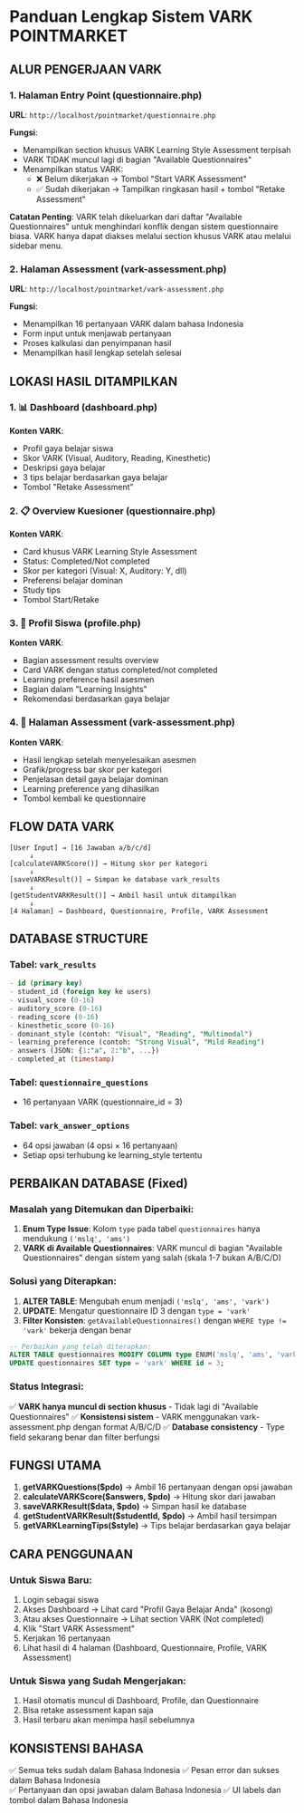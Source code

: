 # Panduan Lengkap Sistem VARK POINTMARKET

## ALUR PENGERJAAN VARK

### 1. Halaman Entry Point (questionnaire.php)
**URL**: `http://localhost/pointmarket/questionnaire.php`

**Fungsi**:
- Menampilkan section khusus VARK Learning Style Assessment terpisah
- VARK TIDAK muncul lagi di bagian "Available Questionnaires" 
- Menampilkan status VARK: 
  - ❌ Belum dikerjakan → Tombol "Start VARK Assessment"
  - ✅ Sudah dikerjakan → Tampilkan ringkasan hasil + tombol "Retake Assessment"

**Catatan Penting**: 
VARK telah dikeluarkan dari daftar "Available Questionnaires" untuk menghindari konflik dengan sistem questionnaire biasa. VARK hanya dapat diakses melalui section khusus VARK atau melalui sidebar menu.

### 2. Halaman Assessment (vark-assessment.php) 
**URL**: `http://localhost/pointmarket/vark-assessment.php`

**Fungsi**:
- Menampilkan 16 pertanyaan VARK dalam bahasa Indonesia
- Form input untuk menjawab pertanyaan
- Proses kalkulasi dan penyimpanan hasil
- Menampilkan hasil lengkap setelah selesai

## LOKASI HASIL DITAMPILKAN

### 1. 📊 Dashboard (dashboard.php)
**Konten VARK**:
- Profil gaya belajar siswa
- Skor VARK (Visual, Auditory, Reading, Kinesthetic)
- Deskripsi gaya belajar
- 3 tips belajar berdasarkan gaya belajar
- Tombol "Retake Assessment"

### 2. 📋 Overview Kuesioner (questionnaire.php)
**Konten VARK**:
- Card khusus VARK Learning Style Assessment
- Status: Completed/Not completed
- Skor per kategori (Visual: X, Auditory: Y, dll)
- Preferensi belajar dominan
- Study tips
- Tombol Start/Retake

### 3. 👤 Profil Siswa (profile.php)
**Konten VARK**:
- Bagian assessment results overview
- Card VARK dengan status completed/not completed
- Learning preference hasil asesmen
- Bagian dalam "Learning Insights" 
- Rekomendasi berdasarkan gaya belajar

### 4. 🧠 Halaman Assessment (vark-assessment.php)
**Konten VARK**:
- Hasil lengkap setelah menyelesaikan asesmen
- Grafik/progress bar skor per kategori
- Penjelasan detail gaya belajar dominan
- Learning preference yang dihasilkan
- Tombol kembali ke questionnaire

## FLOW DATA VARK

```
[User Input] → [16 Jawaban a/b/c/d]
     ↓
[calculateVARKScore()] → Hitung skor per kategori
     ↓
[saveVARKResult()] → Simpan ke database vark_results
     ↓
[getStudentVARKResult()] → Ambil hasil untuk ditampilkan
     ↓
[4 Halaman] → Dashboard, Questionnaire, Profile, VARK Assessment
```

## DATABASE STRUCTURE

### Tabel: `vark_results`
```sql
- id (primary key)
- student_id (foreign key ke users)
- visual_score (0-16)
- auditory_score (0-16) 
- reading_score (0-16)
- kinesthetic_score (0-16)
- dominant_style (contoh: "Visual", "Reading", "Multimodal")
- learning_preference (contoh: "Strong Visual", "Mild Reading")
- answers (JSON: {1:"a", 2:"b", ...})
- completed_at (timestamp)
```

### Tabel: `questionnaire_questions` 
- 16 pertanyaan VARK (questionnaire_id = 3)

### Tabel: `vark_answer_options`
- 64 opsi jawaban (4 opsi × 16 pertanyaan)
- Setiap opsi terhubung ke learning_style tertentu

## PERBAIKAN DATABASE (Fixed)

### Masalah yang Ditemukan dan Diperbaiki:
1. **Enum Type Issue**: Kolom `type` pada tabel `questionnaires` hanya mendukung `('mslq', 'ams')` 
2. **VARK di Available Questionnaires**: VARK muncul di bagian "Available Questionnaires" dengan sistem yang salah (skala 1-7 bukan A/B/C/D)

### Solusi yang Diterapkan:
1. **ALTER TABLE**: Mengubah enum menjadi `('mslq', 'ams', 'vark')`  
2. **UPDATE**: Mengatur questionnaire ID 3 dengan `type = 'vark'`
3. **Filter Konsisten**: `getAvailableQuestionnaires()` dengan `WHERE type != 'vark'` bekerja dengan benar

```sql
-- Perbaikan yang telah diterapkan:
ALTER TABLE questionnaires MODIFY COLUMN type ENUM('mslq', 'ams', 'vark') NOT NULL;
UPDATE questionnaires SET type = 'vark' WHERE id = 3;
```

### Status Integrasi:
✅ **VARK hanya muncul di section khusus** - Tidak lagi di "Available Questionnaires"
✅ **Konsistensi sistem** - VARK menggunakan vark-assessment.php dengan format A/B/C/D
✅ **Database consistency** - Type field sekarang benar dan filter berfungsi

## FUNGSI UTAMA

1. **getVARKQuestions($pdo)** → Ambil 16 pertanyaan dengan opsi jawaban
2. **calculateVARKScore($answers, $pdo)** → Hitung skor dari jawaban
3. **saveVARKResult($data, $pdo)** → Simpan hasil ke database  
4. **getStudentVARKResult($studentId, $pdo)** → Ambil hasil tersimpan
5. **getVARKLearningTips($style)** → Tips belajar berdasarkan gaya belajar

## CARA PENGGUNAAN

### Untuk Siswa Baru:
1. Login sebagai siswa
2. Akses Dashboard → Lihat card "Profil Gaya Belajar Anda" (kosong)
3. Atau akses Questionnaire → Lihat section VARK (Not completed)
4. Klik "Start VARK Assessment" 
5. Kerjakan 16 pertanyaan
6. Lihat hasil di 4 halaman (Dashboard, Questionnaire, Profile, VARK Assessment)

### Untuk Siswa yang Sudah Mengerjakan:
1. Hasil otomatis muncul di Dashboard, Profile, dan Questionnaire
2. Bisa retake assessment kapan saja
3. Hasil terbaru akan menimpa hasil sebelumnya

## KONSISTENSI BAHASA
✅ Semua teks sudah dalam Bahasa Indonesia
✅ Pesan error dan sukses dalam Bahasa Indonesia  
✅ Pertanyaan dan opsi jawaban dalam Bahasa Indonesia
✅ UI labels dan tombol dalam Bahasa Indonesia
